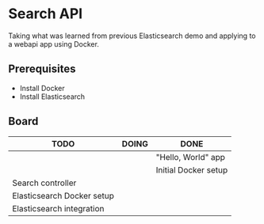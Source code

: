 # Search API

Taking what was learned from previous Elasticsearch demo and applying to a webapi app using Docker.

## Prerequisites

- Install Docker
- Install Elasticsearch

## Board

| TODO                       | DOING | DONE                 |
| -------------------------- | ----- | -------------------- |
|                            |       | "Hello, World" app   |
|                            |       | Initial Docker setup |
| Search controller          |       |                      |
| Elasticsearch Docker setup |       |                      |
| Elasticsearch integration  |       |                      |
